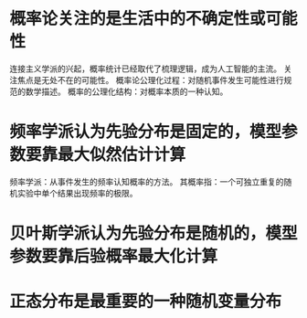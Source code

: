 # 概率论关注的是生活中的不确定性或可能性

连接主义学派的兴起，概率统计已经取代了梳理逻辑，成为人工智能的主流。
关注焦点是无处不在的可能性。
概率论公理化过程：对随机事件发生可能性进行规范的数学描述。
概率的公理化结构：对概率本质的一种认知。

# 频率学派认为先验分布是固定的，模型参数要靠最大似然估计计算
频率学派：从事件发生的频率认知概率的方法。
其概率指：一个可独立重复的随机实验中单个结果出现频率的极限。

# 贝叶斯学派认为先验分布是随机的，模型参数要靠后验概率最大化计算

# 正态分布是最重要的一种随机变量分布
